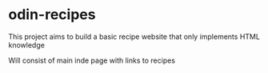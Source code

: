 # odin-recipes

This project aims to build a basic recipe website that only implements HTML knowledge

Will consist of main inde page with links to recipes